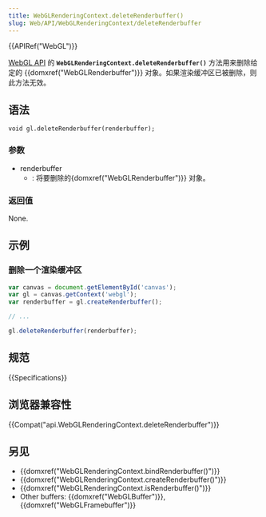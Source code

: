 ```yaml
---
title: WebGLRenderingContext.deleteRenderbuffer()
slug: Web/API/WebGLRenderingContext/deleteRenderbuffer
---
```

{{APIRef("WebGL")}}

[WebGL API](/zh-CN/docs/Web/API/WebGL_API) 的 **`WebGLRenderingContext.deleteRenderbuffer()`** 方法用来删除给定的 {{domxref("WebGLRenderbuffer")}} 对象。如果渲染缓冲区已被删除，则此方法无效。

## 语法

```plain
void gl.deleteRenderbuffer(renderbuffer);
```

### 参数

- renderbuffer
  - : 将要删除的{domxref("WebGLRenderbuffer")}} 对象。

### 返回值

None.

## 示例

### 删除一个渲染缓冲区

```js
var canvas = document.getElementById('canvas');
var gl = canvas.getContext('webgl');
var renderbuffer = gl.createRenderbuffer();

// ...

gl.deleteRenderbuffer(renderbuffer);
```

## 规范

{{Specifications}}

## 浏览器兼容性

{{Compat("api.WebGLRenderingContext.deleteRenderbuffer")}}

## 另见

- {{domxref("WebGLRenderingContext.bindRenderbuffer()")}}
- {{domxref("WebGLRenderingContext.createRenderbuffer()")}}
- {{domxref("WebGLRenderingContext.isRenderbuffer()")}}
- Other buffers: {{domxref("WebGLBuffer")}}, {{domxref("WebGLFramebuffer")}}
